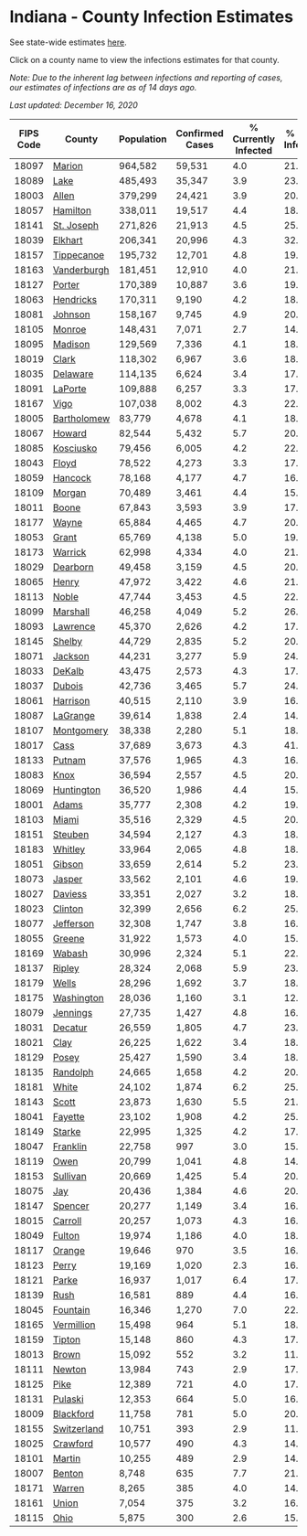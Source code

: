 # Indiana - County Infection Estimates

See state-wide estimates [here](/infections/us-in).

Click on a county name to view the infections estimates for that county.

*Note: Due to the inherent lag between infections and reporting of cases, our estimates of infections are as of 14 days ago.*

*Last updated: December 16, 2020*

|   FIPS Code |                     County |   Population |   Confirmed Cases |   % Currently Infected |   % Total Infected |
|-------------|----------------------------|--------------|-------------------|------------------------|--------------------|
|       18097 |           [Marion](marion) |      964,582 |            59,531 |                    4.0 |               21.4 |
|       18089 |               [Lake](lake) |      485,493 |            35,347 |                    3.9 |               23.9 |
|       18003 |             [Allen](allen) |      379,299 |            24,421 |                    3.9 |               20.1 |
|       18057 |       [Hamilton](hamilton) |      338,011 |            19,517 |                    4.4 |               18.0 |
|       18141 |   [St. Joseph](st.-joseph) |      271,826 |            21,913 |                    4.5 |               25.4 |
|       18039 |         [Elkhart](elkhart) |      206,341 |            20,996 |                    4.3 |               32.0 |
|       18157 |   [Tippecanoe](tippecanoe) |      195,732 |            12,701 |                    4.8 |               19.2 |
|       18163 | [Vanderburgh](vanderburgh) |      181,451 |            12,910 |                    4.0 |               21.4 |
|       18127 |           [Porter](porter) |      170,389 |            10,887 |                    3.6 |               19.8 |
|       18063 |     [Hendricks](hendricks) |      170,311 |             9,190 |                    4.2 |               18.0 |
|       18081 |         [Johnson](johnson) |      158,167 |             9,745 |                    4.9 |               20.2 |
|       18105 |           [Monroe](monroe) |      148,431 |             7,071 |                    2.7 |               14.4 |
|       18095 |         [Madison](madison) |      129,569 |             7,336 |                    4.1 |               18.1 |
|       18019 |             [Clark](clark) |      118,302 |             6,967 |                    3.6 |               18.6 |
|       18035 |       [Delaware](delaware) |      114,135 |             6,624 |                    3.4 |               17.9 |
|       18091 |         [LaPorte](laporte) |      109,888 |             6,257 |                    3.3 |               17.8 |
|       18167 |               [Vigo](vigo) |      107,038 |             8,002 |                    4.3 |               22.5 |
|       18005 | [Bartholomew](bartholomew) |       83,779 |             4,678 |                    4.1 |               18.0 |
|       18067 |           [Howard](howard) |       82,544 |             5,432 |                    5.7 |               20.4 |
|       18085 |     [Kosciusko](kosciusko) |       79,456 |             6,005 |                    4.2 |               22.9 |
|       18043 |             [Floyd](floyd) |       78,522 |             4,273 |                    3.3 |               17.5 |
|       18059 |         [Hancock](hancock) |       78,168 |             4,177 |                    4.7 |               16.8 |
|       18109 |           [Morgan](morgan) |       70,489 |             3,461 |                    4.4 |               15.4 |
|       18011 |             [Boone](boone) |       67,843 |             3,593 |                    3.9 |               17.0 |
|       18177 |             [Wayne](wayne) |       65,884 |             4,465 |                    4.7 |               20.1 |
|       18053 |             [Grant](grant) |       65,769 |             4,138 |                    5.0 |               19.3 |
|       18173 |         [Warrick](warrick) |       62,998 |             4,334 |                    4.0 |               21.0 |
|       18029 |       [Dearborn](dearborn) |       49,458 |             3,159 |                    4.5 |               20.0 |
|       18065 |             [Henry](henry) |       47,972 |             3,422 |                    4.6 |               21.7 |
|       18113 |             [Noble](noble) |       47,744 |             3,453 |                    4.5 |               22.8 |
|       18099 |       [Marshall](marshall) |       46,258 |             4,049 |                    5.2 |               26.7 |
|       18093 |       [Lawrence](lawrence) |       45,370 |             2,626 |                    4.2 |               17.9 |
|       18145 |           [Shelby](shelby) |       44,729 |             2,835 |                    5.2 |               20.9 |
|       18071 |         [Jackson](jackson) |       44,231 |             3,277 |                    5.9 |               24.0 |
|       18033 |           [DeKalb](dekalb) |       43,475 |             2,573 |                    4.3 |               17.6 |
|       18037 |           [Dubois](dubois) |       42,736 |             3,465 |                    5.7 |               24.4 |
|       18061 |       [Harrison](harrison) |       40,515 |             2,110 |                    3.9 |               16.7 |
|       18087 |       [LaGrange](lagrange) |       39,614 |             1,838 |                    2.4 |               14.7 |
|       18107 |   [Montgomery](montgomery) |       38,338 |             2,280 |                    5.1 |               18.4 |
|       18017 |               [Cass](cass) |       37,689 |             3,673 |                    4.3 |               41.9 |
|       18133 |           [Putnam](putnam) |       37,576 |             1,965 |                    4.3 |               16.0 |
|       18083 |               [Knox](knox) |       36,594 |             2,557 |                    4.5 |               20.7 |
|       18069 |   [Huntington](huntington) |       36,520 |             1,986 |                    4.4 |               15.7 |
|       18001 |             [Adams](adams) |       35,777 |             2,308 |                    4.2 |               19.2 |
|       18103 |             [Miami](miami) |       35,516 |             2,329 |                    4.5 |               20.4 |
|       18151 |         [Steuben](steuben) |       34,594 |             2,127 |                    4.3 |               18.4 |
|       18183 |         [Whitley](whitley) |       33,964 |             2,065 |                    4.8 |               18.0 |
|       18051 |           [Gibson](gibson) |       33,659 |             2,614 |                    5.2 |               23.0 |
|       18073 |           [Jasper](jasper) |       33,562 |             2,101 |                    4.6 |               19.0 |
|       18027 |         [Daviess](daviess) |       33,351 |             2,027 |                    3.2 |               18.9 |
|       18023 |         [Clinton](clinton) |       32,399 |             2,656 |                    6.2 |               25.2 |
|       18077 |     [Jefferson](jefferson) |       32,308 |             1,747 |                    3.8 |               16.1 |
|       18055 |           [Greene](greene) |       31,922 |             1,573 |                    4.0 |               15.7 |
|       18169 |           [Wabash](wabash) |       30,996 |             2,324 |                    5.1 |               22.7 |
|       18137 |           [Ripley](ripley) |       28,324 |             2,068 |                    5.9 |               23.2 |
|       18179 |             [Wells](wells) |       28,296 |             1,692 |                    3.7 |               18.1 |
|       18175 |   [Washington](washington) |       28,036 |             1,160 |                    3.1 |               12.6 |
|       18079 |       [Jennings](jennings) |       27,735 |             1,427 |                    4.8 |               16.5 |
|       18031 |         [Decatur](decatur) |       26,559 |             1,805 |                    4.7 |               23.7 |
|       18021 |               [Clay](clay) |       26,225 |             1,622 |                    3.4 |               18.8 |
|       18129 |             [Posey](posey) |       25,427 |             1,590 |                    3.4 |               18.8 |
|       18135 |       [Randolph](randolph) |       24,665 |             1,658 |                    4.2 |               20.6 |
|       18181 |             [White](white) |       24,102 |             1,874 |                    6.2 |               25.0 |
|       18143 |             [Scott](scott) |       23,873 |             1,630 |                    5.5 |               21.4 |
|       18041 |         [Fayette](fayette) |       23,102 |             1,908 |                    4.2 |               25.5 |
|       18149 |           [Starke](starke) |       22,995 |             1,325 |                    4.2 |               17.4 |
|       18047 |       [Franklin](franklin) |       22,758 |               997 |                    3.0 |               15.1 |
|       18119 |               [Owen](owen) |       20,799 |             1,041 |                    4.8 |               14.9 |
|       18153 |       [Sullivan](sullivan) |       20,669 |             1,425 |                    5.4 |               20.6 |
|       18075 |                 [Jay](jay) |       20,436 |             1,384 |                    4.6 |               20.4 |
|       18147 |         [Spencer](spencer) |       20,277 |             1,149 |                    3.4 |               16.9 |
|       18015 |         [Carroll](carroll) |       20,257 |             1,073 |                    4.3 |               16.3 |
|       18049 |           [Fulton](fulton) |       19,974 |             1,186 |                    4.0 |               18.1 |
|       18117 |           [Orange](orange) |       19,646 |               970 |                    3.5 |               16.4 |
|       18123 |             [Perry](perry) |       19,169 |             1,020 |                    2.3 |               16.5 |
|       18121 |             [Parke](parke) |       16,937 |             1,017 |                    6.4 |               17.7 |
|       18139 |               [Rush](rush) |       16,581 |               889 |                    4.4 |               16.0 |
|       18045 |       [Fountain](fountain) |       16,346 |             1,270 |                    7.0 |               22.7 |
|       18165 |   [Vermillion](vermillion) |       15,498 |               964 |                    5.1 |               18.2 |
|       18159 |           [Tipton](tipton) |       15,148 |               860 |                    4.3 |               17.1 |
|       18013 |             [Brown](brown) |       15,092 |               552 |                    3.2 |               11.2 |
|       18111 |           [Newton](newton) |       13,984 |               743 |                    2.9 |               17.4 |
|       18125 |               [Pike](pike) |       12,389 |               721 |                    4.0 |               17.1 |
|       18131 |         [Pulaski](pulaski) |       12,353 |               664 |                    5.0 |               16.4 |
|       18009 |     [Blackford](blackford) |       11,758 |               781 |                    5.0 |               20.1 |
|       18155 | [Switzerland](switzerland) |       10,751 |               393 |                    2.9 |               11.3 |
|       18025 |       [Crawford](crawford) |       10,577 |               490 |                    4.3 |               14.1 |
|       18101 |           [Martin](martin) |       10,255 |               489 |                    2.9 |               14.3 |
|       18007 |           [Benton](benton) |        8,748 |               635 |                    7.7 |               21.4 |
|       18171 |           [Warren](warren) |        8,265 |               385 |                    4.0 |               14.0 |
|       18161 |             [Union](union) |        7,054 |               375 |                    3.2 |               16.1 |
|       18115 |               [Ohio](ohio) |        5,875 |               300 |                    2.6 |               15.8 |